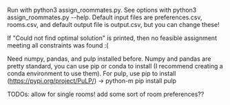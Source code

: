 Run with python3 assign_roommates.py.
See options with python3 assign_roommates.py --help.
Default input files are preferences.csv, rooms.csv, and default output file is output.csv, but you can change these!

If "Could not find optimal solution" is printed, then no feasible assignment meeting all constraints was found :(

Need numpy, pandas, and pulp installed before. Numpy and pandas are pretty standard, you can use pip or conda to install (I recommend creating a conda environment to use them). For pulp, use pip to install (https://pypi.org/project/PuLP/) -> python-m pip install pulp


TODOs:
allow for single rooms!
add some sort of room preferences??